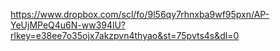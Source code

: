 https://www.dropbox.com/scl/fo/9l56qy7rhnxba9wf95pxn/AP-YeUjMPeQ4u6N-ww394lU?rlkey=e38ee7o35ojx7akzpvn4thyao&st=75pvts4s&dl=0